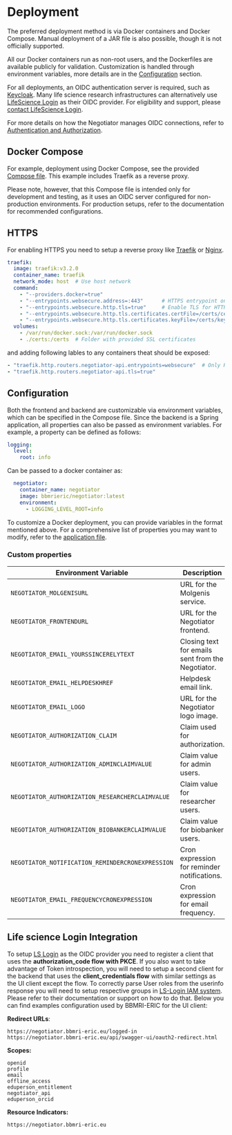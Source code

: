 # Deployment

The preferred deployment method is via Docker containers and Docker Compose. Manual deployment of a JAR file is also
possible, though it is not officially supported.

All our Docker containers run as non-root users, and the Dockerfiles are available publicly for validation.
Customization is handled through environment variables, more details are in the [Configuration](#configuration) section.

For all deployments, an OIDC authentication server is required, such as [Keycloak](https://www.keycloak.org/). Many life
science research infrastructures can alternatively use [LifeScience Login](https://lifescience-ri.eu/ls-login/) as their
OIDC provider. For eligibility and support, please [contact LifeScience Login](https://lifescience-ri.eu/ls-login/).

For more details on how the Negotiator manages OIDC connections, refer to [Authentication and Authorization](/auth).

## Docker Compose

For example, deployment using Docker Compose, see the
provided [Compose file](https://github.com/BBMRI-ERIC/negotiator/blob/docs/overhaul/compose.yml).
This example includes Traefik as a
reverse proxy.

Please note, however, that this Compose file is intended only for development and testing,
as it uses an OIDC server configured for non-production environments. For production setups, refer to the documentation
for recommended configurations.

## HTTPS

For enabling HTTPS you need to setup a reverse proxy
like [Traefik](https://doc.traefik.io/traefik/getting-started/install-traefik/) or [Nginx](https://nginx.org/en/).

```yaml
traefik:
  image: traefik:v3.2.0
  container_name: traefik
  network_mode: host  # Use host network
  command:
    - "--providers.docker=true"
    - "--entrypoints.websecure.address=:443"      # HTTPS entrypoint only
    - "--entrypoints.websecure.http.tls=true"     # Enable TLS for HTTPS
    - "--entrypoints.websecure.http.tls.certificates.certFile=/certs/cert.pem"
    - "--entrypoints.websecure.http.tls.certificates.keyFile=/certs/key.pem"
  volumes:
    - /var/run/docker.sock:/var/run/docker.sock
    - ./certs:/certs  # Folder with provided SSL certificates
```

and adding following lables to any containers theat should be exposed:

```yaml
- "traefik.http.routers.negotiator-api.entrypoints=websecure"  # Only HTTPS
- "traefik.http.routers.negotiator-api.tls=true" 
```

## Configuration

Both the frontend and backend are customizable via environment variables, which can be specified in the Compose file.
Since the backend is a Spring application, all properties can also be passed as environment variables. For example, a
property can be defined as follows:

```yaml
logging:
  level:
    root: info
```

Can be passed to a docker container as:

```yaml
  negotiator:
    container_name: negotiator
    image: bbmrieric/negotiator:latest
    environment:
      - LOGGING_LEVEL_ROOT=info
```

To customize a Docker deployment, you can provide variables in the format mentioned above. For a comprehensive list of
properties you may want to modify, refer to
the [application file](https://github.com/BBMRI-ERIC/negotiator/blob/master/src/main/resources/application-prod.yaml).

### Custom properties

| Environment Variable                             | Description                                       | Default Value                                                                |
|--------------------------------------------------|---------------------------------------------------|------------------------------------------------------------------------------|
| `NEGOTIATOR_MOLGENISURL`                         | URL for the Molgenis service.                     | `""`                                                                         |
| `NEGOTIATOR_FRONTENDURL`                         | URL for the Negotiator frontend.                  | `""`                                                                         |
| `NEGOTIATOR_EMAIL_YOURSSINCERELYTEXT`            | Closing text for emails sent from the Negotiator. | `"The BBMRI-ERIC Team"`                                                      |
| `NEGOTIATOR_EMAIL_HELPDESKHREF`                  | Helpdesk email link.                              | `"mailto:negotiator@helpdesk.bbmri-eric.eu"`                                 |
| `NEGOTIATOR_EMAIL_LOGO`                          | URL for the Negotiator logo image.                | `"https://web.bbmri-eric.eu/Negotiator/2023-BBMRI-ERIC-Logo_NEGOTIATOR.png"` |
| `NEGOTIATOR_AUTHORIZATION_CLAIM`                 | Claim used for authorization.                     | `"eduperson_entitlement"`                                                    |
| `NEGOTIATOR_AUTHORIZATION_ADMINCLAIMVALUE`       | Claim value for admin users.                      | `""`                                                                         |
| `NEGOTIATOR_AUTHORIZATION_RESEARCHERCLAIMVALUE`  | Claim value for researcher users.                 | `""`                                                                         |
| `NEGOTIATOR_AUTHORIZATION_BIOBANKERCLAIMVALUE`   | Claim value for biobanker users.                  | `""`                                                                         |
| `NEGOTIATOR_NOTIFICATION_REMINDERCRONEXPRESSION` | Cron expression for reminder notifications.       | `"0 0 6 * * *"`                                                              |
| `NEGOTIATOR_EMAIL_FREQUENCYCRONEXPRESSION`       | Cron expression for email frequency.              | `"0 0 * * * *"`                                                              |

## Life science Login Integration

To
setup [LS Login](https://lifescience-ri.eu/ls-login/documentation/service-provider-documentation/service-provider-documentation.html)
as the OIDC provider you need to register a client that uses the **authorization_code flow with PKCE**.
If you also want to take advantage of Token introspection,
you will need to setup a second client for the backend that uses the **client_credentials flow** with similar settings
as the UI client except the flow.
To correctly parse User roles from the userinfo response you will need to setup respective groups
in [LS-Login IAM system](https://perun.aai.lifescience-ri.eu/home). Please refer to their documentation or support on
how to do that.
Below you can find examples configuration used by BBMRI-ERIC for the UI client:

**Redirect URLs**:

```
https://negotiator.bbmri-eric.eu/logged-in
https://negotiator.bbmri-eric.eu/api/swagger-ui/oauth2-redirect.html
```

**Scopes:**

```
openid
profile
email
offline_access
eduperson_entitlement
negotiator_api
eduperson_orcid
```

**Resource Indicators:**

```
https://negotiator.bbmri-eric.eu
```

